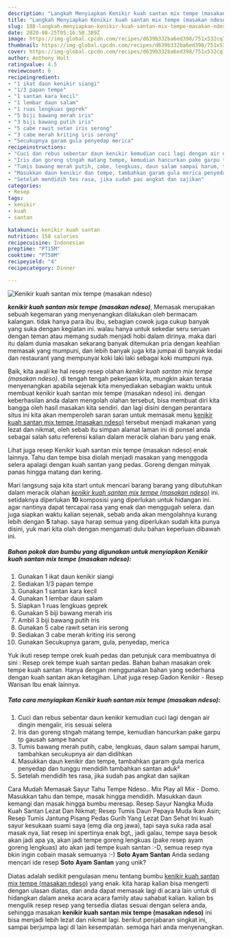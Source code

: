 ```yaml
---
description: "Langkah Menyiapkan Kenikir kuah santan mix tempe (masakan ndeso) Lezat"
title: "Langkah Menyiapkan Kenikir kuah santan mix tempe (masakan ndeso) Lezat"
slug: 188-langkah-menyiapkan-kenikir-kuah-santan-mix-tempe-masakan-ndeso-lezat
date: 2020-08-25T05:16:50.389Z
image: https://img-global.cpcdn.com/recipes/d639b332ba6ed398/751x532cq70/kenikir-kuah-santan-mix-tempe-masakan-ndeso-foto-resep-utama.jpg
thumbnail: https://img-global.cpcdn.com/recipes/d639b332ba6ed398/751x532cq70/kenikir-kuah-santan-mix-tempe-masakan-ndeso-foto-resep-utama.jpg
cover: https://img-global.cpcdn.com/recipes/d639b332ba6ed398/751x532cq70/kenikir-kuah-santan-mix-tempe-masakan-ndeso-foto-resep-utama.jpg
author: Anthony Holt
ratingvalue: 4.5
reviewcount: 6
recipeingredient:
- "1 ikat daun kenikir siangi"
- "1/3 papan tempe"
- "1 santan kara kecil"
- "1 lembar daun salam"
- "1 ruas lengkuas geprek"
- "5 biji bawang merah iris"
- "3 biji bawang putih iris"
- "5 cabe rawit setan iris serong"
- "3 cabe merah kriting iris serong"
- "Secukupnya garam gula penyedap merica"
recipeinstructions:
- "Cuci dan rebus sebentar daun kenikir kemudian cuci lagi dengan air dingin mengalir, iris sesuai selera"
- "Iris dan goreng stngah matang tempe, kemudian hancurkan pake garpu tp gausah sampe hancur"
- "Tumis bawang merah putih, cabe, lengkuas, daun salam sampai harum, tambahkan secukupnya air dan didihkan"
- "Masukkan daun kenikir dan tempe, tambahkan garam gula merica penyedap dan tunggu mendidih tambahkan santan aduk²"
- "Setelah mendidih tes rasa, jika sudah pas angkat dan sajikan"
categories:
- Resep
tags:
- kenikir
- kuah
- santan

katakunci: kenikir kuah santan 
nutrition: 158 calories
recipecuisine: Indonesian
preptime: "PT15M"
cooktime: "PT58M"
recipeyield: "4"
recipecategory: Dinner

---
```



![Kenikir kuah santan mix tempe (masakan ndeso)](https://img-global.cpcdn.com/recipes/d639b332ba6ed398/751x532cq70/kenikir-kuah-santan-mix-tempe-masakan-ndeso-foto-resep-utama.jpg)

<b><i>kenikir kuah santan mix tempe (masakan ndeso)</i></b>, Memasak merupakan sebuah kegemaran yang menyenangkan dilakukan oleh bermacam kalangan. tidak hanya para ibu ibu, sebagian cowok juga cukup banyak yang suka dengan kegiatan ini. walau hanya untuk sekedar seru seruan dengan teman atau memang sudah menjadi hobi dalam dirinya. maka dari itu dalam dunia masakan sekarang banyak ditemukan pria dengan keahlian memasak yang mumpuni, dan lebih banyak juga kita jumpai di banyak kedai dan restaurant yang mempunyai koki laki laki sebagai koki mumpuni nya.

Baik, kita awali ke hal resep resep olahan <i>kenikir kuah santan mix tempe (masakan ndeso)</i>. di tengah tengah pekerjaan kita, mungkin akan terasa menyenangkan apabila sejenak kita menyediakan sebagian waktu untuk membuat kenikir kuah santan mix tempe (masakan ndeso) ini. dengan keberhasilan anda dalam mengolah olahan tersebut, bisa membuat diri kita bangga oleh hasil masakan kita sendiri. dan lagi disini dengan perantara situs ini kita akan memperoleh saran saran untuk memasak menu <u>kenikir kuah santan mix tempe (masakan ndeso)</u> tersebut menjadi makanan yang lezat dan nikmat, oleh sebab itu simpan alamat laman ini di ponsel anda sebagai salah satu referensi kalian dalam meracik olahan baru yang enak.

Lihat juga resep Kenikir kuah santan mix tempe (masakan ndeso) enak lainnya. Tahu dan tempe bisa diolah menjadi masakan yang menggoda selera apalagi dengan kuah santan yang pedas. Goreng dengan minyak panas hingga matang dan kering.


Mari langsung saja kita start untuk mencari barang barang yang dibutuhkan dalam meracik olahan <u><i>kenikir kuah santan mix tempe (masakan ndeso)</i></u> ini. setidaknya diperlukan <b>10</b> komposisi yang diperlukan untuk hidangan ini. agar nantinya dapat tercapai rasa yang enak dan menggugah selera. dan juga siapkan waktu kalian sejenak, sebab anda akan mengolahnya kurang lebih dengan <b>5</b> tahap. saya harap semua yang diperlukan sudah kita punya disini, yuk mari kita olah dengan mengamati dulu bahan keperluan dibawah ini.

<!--inarticleads1-->

##### Bahan pokok dan bumbu yang digunakan untuk menyiapkan Kenikir kuah santan mix tempe (masakan ndeso):

1. Gunakan 1 ikat daun kenikir siangi
1. Sediakan 1/3 papan tempe
1. Gunakan 1 santan kara kecil
1. Gunakan 1 lembar daun salam
1. Siapkan 1 ruas lengkuas geprek
1. Gunakan 5 biji bawang merah iris
1. Ambil 3 biji bawang putih iris
1. Gunakan 5 cabe rawit setan iris serong
1. Sediakan 3 cabe merah kriting iris serong
1. Gunakan Secukupnya garam, gula, penyedap, merica


Yuk ikuti resep tempe orek kuah pedas dan petunjuk cara membuatnya di sini : Resep orek tempe kuah santan pedas. Bahan bahan masakan orek tempe kuah santan. Hanya dengan menggunakan bahan yang sederhana dengan kuah santan akan ketagihan. Lihat juga resep Gadon Kenikir - Resep Warisan Ibu enak lainnya. 

<!--inarticleads2-->

##### Tata cara menyiapkan Kenikir kuah santan mix tempe (masakan ndeso):

1. Cuci dan rebus sebentar daun kenikir kemudian cuci lagi dengan air dingin mengalir, iris sesuai selera
1. Iris dan goreng stngah matang tempe, kemudian hancurkan pake garpu tp gausah sampe hancur
1. Tumis bawang merah putih, cabe, lengkuas, daun salam sampai harum, tambahkan secukupnya air dan didihkan
1. Masukkan daun kenikir dan tempe, tambahkan garam gula merica penyedap dan tunggu mendidih tambahkan santan aduk²
1. Setelah mendidih tes rasa, jika sudah pas angkat dan sajikan


Cara Mudah Memasak Sayur Tahu Tempe Ndeso.. Mix Play all Mix - Domo. Masukkan tahu dan tempe, masak hingga mendidih. Masukkan daun kemangi dan masak hingga bumbu meresap. Resep Sayur Nangka Muda Kuah Santan Lezat Dan Nikmat; Resep Tumis Daun Pepaya Muda Ikan Asin; Resep Tumis Jantung Pisang Pedas Gurih Yang Lezat Dan Sehat Ini kuah sayur kesukaan suami saya (emg dia org jawa), tapi saya suka rada asal masak nya, liat resep ini spertinya enak bgt,, jadi galau, tempe saya besok akan jadi apa ya, akan jadi tempe goreng lengkuas (pake resep ayam goreng lengkuas) ato akan jadi tempe kuah santan :-D, semua resep nya bkin ingin cobain masak semuanya :-) 𝐒𝐨𝐭𝐨 𝐀𝐲𝐚𝐦 𝐒𝐚𝐧𝐭𝐚𝐧 Anda sedang mencari ide resep 𝐒𝐨𝐭𝐨 𝐀𝐲𝐚𝐦 𝐒𝐚𝐧𝐭𝐚𝐧 yang unik? 

Diatas adalah sedikit pengulasan menu tentang bumbu <u>kenikir kuah santan mix tempe (masakan ndeso)</u> yang enak. kita harap kalian bisa mengerti dengan ulasan diatas, dan anda dapat memasak lagi di acara lain untuk di hidangkan dalam aneka acara acara family atau sahabat kalian. kalian bs mengulik resep resep yang tersedia diatas sesuai dengan selera anda, sehingga masakan <b>kenikir kuah santan mix tempe (masakan ndeso)</b> ini bisa menjadi lebih lezat dan nikmat lagi. berikut penjabaran singkat ini, sampai berjumpa lagi di lain kesempatan. semoga hari anda menyenangkan.
